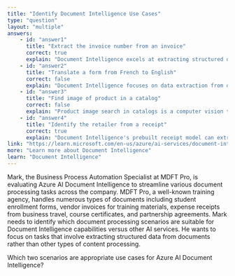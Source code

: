 ```yaml
---
title: "Identify Document Intelligence Use Cases"
type: "question"
layout: "multiple"
answers:
    - id: "answer1"
      title: "Extract the invoice number from an invoice"
      correct: true
      explain: "Document Intelligence excels at extracting structured data like invoice numbers, dates, and amounts from invoice documents using its prebuilt models."
    - id: "answer2"
      title: "Translate a form from French to English"
      correct: false
      explain: "Document Intelligence focuses on data extraction from documents, not language translation which is handled by Azure Translator service."
    - id: "answer3"
      title: "Find image of product in a catalog"
      correct: false
      explain: "Product image search in catalogs is a computer vision task for image matching and object recognition, not document data extraction."
    - id: "answer4"
      title: "Identify the retailer from a receipt"
      correct: true
      explain: "Document Intelligence's prebuilt receipt model can extract merchant information, including retailer names and details, from receipt documents."
link: "https://learn.microsoft.com/en-us/azure/ai-services/document-intelligence/overview"
more: "Learn more about Document Intelligence"
learn: "Document Intelligence"
---
```


Mark, the Business Process Automation Specialist at MDFT Pro, is evaluating Azure AI Document Intelligence to streamline various document processing tasks across the company. MDFT Pro, a well-known training agency, handles numerous types of documents including student enrollment forms, vendor invoices for training materials, expense receipts from business travel, course certificates, and partnership agreements. Mark needs to identify which document processing scenarios are suitable for Document Intelligence capabilities versus other AI services. He wants to focus on tasks that involve extracting structured data from documents rather than other types of content processing.

Which two scenarios are appropriate use cases for Azure AI Document Intelligence?

